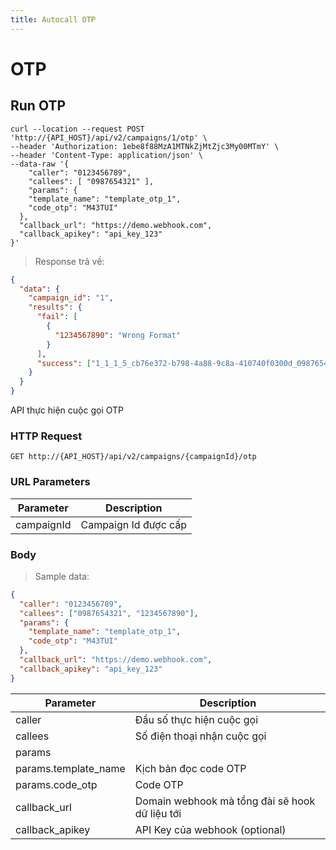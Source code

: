 ```yaml
---
title: Autocall OTP 
---
```


# OTP

## Run OTP

```shell
curl --location --request POST 'http://{API_HOST}/api/v2/campaigns/1/otp' \
--header 'Authorization: 1ebe8f88MzA1MTNkZjMtZjc3My00MTmY' \
--header 'Content-Type: application/json' \
--data-raw '{
    "caller": "0123456789",
    "callees": [ "0987654321" ],
    "params": {
    "template_name": "template_otp_1",
    "code_otp": "M43TUI"
  },
  "callback_url": "https://demo.webhook.com",
  "callback_apikey": "api_key_123"
}'
```

> Response trả về:

```json
{
  "data": {
    "campaign_id": "1",
    "results": {
      "fail": [
        {
          "1234567890": "Wrong Format"
        }
      ],
      "success": ["1_1_1_5_cb76e372-b798-4a88-9c8a-410740f0300d_0987654321"]
    }
  }
}
```

API thực hiện cuộc gọi OTP

### HTTP Request

`GET http://{API_HOST}/api/v2/campaigns/{campaignId}/otp`

### URL Parameters

| Parameter  | Description          |
| ---------- | -------------------- |
| campaignId | Campaign Id được cấp |

### Body

> Sample data:

```json
{
  "caller": "0123456789",
  "callees": ["0987654321", "1234567890"],
  "params": {
    "template_name": "template_otp_1",
    "code_otp": "M43TUI"
  },
  "callback_url": "https://demo.webhook.com",
  "callback_apikey": "api_key_123"
}
```

| Parameter            | Description                                    |
| -------------------- | ---------------------------------------------- |
| caller               | Đầu số thực hiện cuộc gọi                      |
| callees              | Số điện thoại nhận cuộc gọi                    |
| params               |                                                |
| params.template_name | Kịch bản đọc code OTP                          |
| params.code_otp      | Code OTP                                       |
| callback_url         | Domain webhook mà tổng đài sẽ hook dữ liệu tới |
| callback_apikey      | API Key của webhook (optional)                 |
